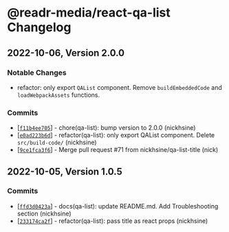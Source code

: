 # @readr-media/react-qa-list Changelog

## 2022-10-06, Version 2.0.0
### Notable Changes
- refactor: only export `QAList` component. Remove `buildEmbeddedCode` and `loadWebpackAssets` functions.

### Commits
* \[[`f11b4ee705`](https://github.com/readr-media/react-qa-list/commit/f11b4ee705)] - chore(qa-list): bump version to 2.0.0 (nickhsine)
* \[[`e0ad223b6d`](https://github.com/readr-media/react-qa-list/commit/e0ad223b6d)] - refactor(qa-list): only export QAList component. Delete `src/build-code/` (nickhsine)
* \[[`9ce1fca3f6`](https://github.com/readr-media/react-qa-list/commit/9ce1fca3f6)] - Merge pull request #71 from nickhsine/qa-list-title (nick)

## 2022-10-05, Version 1.0.5
### Commits
* \[[`ffd3d0423a`](https://github.com/readr-media/react-qa-list/commit/ffd3d0423a)] - docs(qa-list): update README.md. Add Troubleshooting section (nickhsine)
* \[[`233174ca2f`](https://github.com/readr-media/react-qa-list/commit/233174ca2f)] - refactor(qa-list): pass title as react props (nickhsine)
